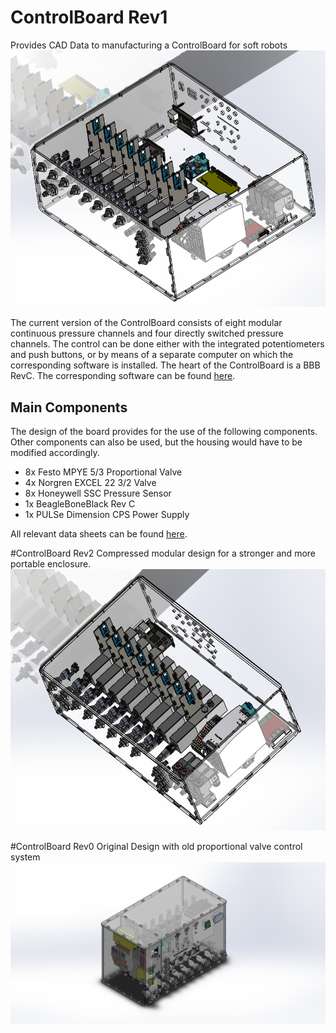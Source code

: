 # ControlBoard Rev1
Provides CAD Data to manufacturing a ControlBoard for soft robots
![Image of the ControlBoard](https://github.com/larslevity/ControlBoard/blob/master/CAD_R1/screenshot1.PNG)

The current version of the ControlBoard consists of eight modular continuous pressure channels and four directly switched pressure channels.
The control can be done either with the integrated potentiometers and push buttons, or by means of a separate computer on which the corresponding software is installed.
The heart of the ControlBoard is a BBB RevC. The corresponding software can be found <a href="https://github.com/larslevity/GeckoBot">here</a>.


## Main Components
The design of the board provides for the use of the following components. Other components can also be used, but the housing would have to be modified accordingly.

- 8x Festo MPYE 5/3 Proportional Valve
- 4x Norgren EXCEL 22 3/2 Valve
- 8x Honeywell SSC Pressure Sensor
- 1x BeagleBoneBlack Rev C
- 1x PULSe Dimension CPS Power Supply

All relevant data sheets can be found <a href="https://github.com/larslevity/ControlBoard/tree/master/Datenblaetter">here</a>.

#ControlBoard Rev2
Compressed modular design for a stronger and more portable enclosure.
![Image of the ControlBoard](https://github.com/larslevity/ControlBoard/blob/master/CAD_R2/screenshot2.PNG)

#ControlBoard Rev0
Original Design with old proportional valve control system
![Image of the ControlBoard](https://github.com/larslevity/ControlBoard/blob/master/CAD/v2/00_v2_principle_solution2.PNG)


